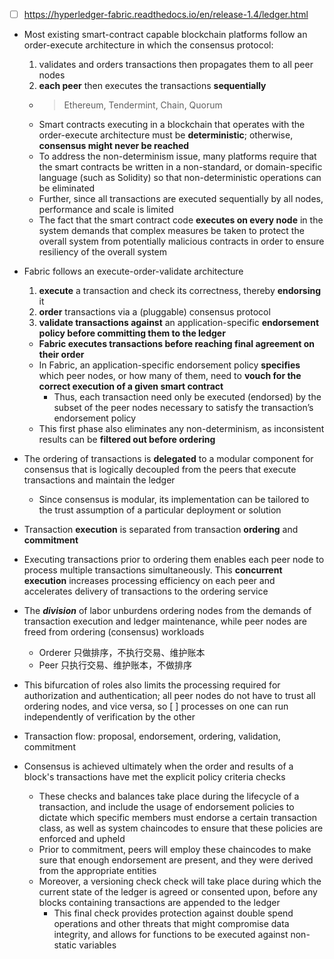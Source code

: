 - [ ] https://hyperledger-fabric.readthedocs.io/en/release-1.4/ledger.html

- Most existing smart-contract capable blockchain platforms follow an order-execute architecture in which the consensus protocol:
    1. validates and orders transactions then propagates them to all peer nodes
    2. **each peer** then executes the transactions **sequentially**
    - > Ethereum, Tendermint, Chain, Quorum
    - Smart contracts executing in a blockchain that operates with the order-execute architecture must be **deterministic**; otherwise, **consensus might never be reached**
    - To address the non-determinism issue, many platforms require that the smart contracts be written in a non-standard, or domain-specific language (such as Solidity) so that non-deterministic operations can be eliminated
    - Further, since all transactions are executed sequentially by all nodes, performance and scale is limited
    - The fact that the smart contract code **executes on every node** in the system demands that complex measures be taken to protect the overall system from potentially malicious contracts in order to ensure resiliency of the overall system

- Fabric follows an execute-order-validate architecture
    1. **execute** a transaction and check its correctness, thereby **endorsing** it
    2. **order** transactions via a (pluggable) consensus protocol
    3. **validate transactions against** an application-specific **endorsement policy before committing them to the ledger**
    - **Fabric executes transactions before reaching final agreement on their order**
    - In Fabric, an application-specific endorsement policy **specifies** which peer nodes, or how many of them, need to **vouch for the correct execution of a given smart contract**
        - Thus, each transaction need only be executed (endorsed) by the subset of the peer nodes necessary to satisfy the transaction’s endorsement policy
    - This first phase also eliminates any non-determinism, as inconsistent results can be **filtered out before ordering**
- The ordering of transactions is **delegated** to a modular component for consensus that is logically decoupled from the peers that execute transactions and maintain the ledger
    - Since consensus is modular, its implementation can be tailored to the trust assumption of a particular deployment or solution

- Transaction **execution** is separated from transaction **ordering** and **commitment**
- Executing transactions prior to ordering them enables each peer node to process multiple transactions simultaneously. This **concurrent execution** increases processing efficiency on each peer and accelerates delivery of transactions to the ordering service
- The ***division*** of labor unburdens ordering nodes from the demands of transaction execution and ledger maintenance, while peer nodes are freed from ordering (consensus) workloads
    - Orderer 只做排序，不执行交易、维护账本
    - Peer 只执行交易、维护账本，不做排序
- This bifurcation of roles also limits the processing required for authorization and authentication; all peer nodes do not have to trust all ordering nodes, and vice versa, so [ ] processes on one can run independently of verification by the other
- Transaction flow: proposal, endorsement, ordering, validation, commitment
- Consensus is achieved ultimately when the order and results of a block's transactions have met the explicit policy criteria checks
    - These checks and balances take place during the lifecycle of a transaction, and include the usage of endorsement policies to dictate which specific members must endorse a certain transaction class, as well as system chaincodes to ensure that these policies are enforced and upheld
    - Prior to commitment, peers will employ these chaincodes to make sure that enough endorsement are present, and they were derived from the appropriate entities
    - Moreover, a versioning check check will take place during which the current state of the ledger is agreed or consented upon, before any blocks containing transactions are appended to the ledger
        - This final check provides protection against double spend operations and other threats that might compromise data integrity, and allows for functions to be executed against non-static variables